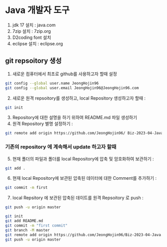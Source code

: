 # Java 개발자 도구 
1. jdk 17 설치 : java.com
2. 7zip 설치 : 7zip.org
3. D2coding font 설치
4. eclipse 설치 : eclipse.org

## git repsoitory 생성
1. 새로운 컴퓨터에서 최초로 github를 사용하고자 할때 설정
```bash
git config --global user.name JeongHojin96
git config --global user.email JeongHojin96@JeongHojin96.com
```
2. 새로운 원격 repsoitory를 생성하고, local Repository 생성하고자 할때 :
```bash
git init
```
3. Repository에 대한 설명을 하기 위하여 README.md 파일 생성하기
4. 원격 Repository 별명 설정하기 : 
```bash
git remote add origin https://github.com/JeongHojin96/ Biz-2023-04-Java.git
```

### 기존의 repository 에 계속해서 update 하고자 할때
5. 현재 폴더의 파일과 폴더를 local Repository에 압축 및 암호화하여 보관하기 : 
```bash
git add .
```
6. 현재 local Repository에 보관된 압축된 데이터에 대한 Comment를 추가하기 : 
```bash
git commit -m first
```
7. local Repsitory 에 보관된 압축된 데이트를 원격 Repsoitory 로 push :
```bash
git push -u origin master
```

```bash
git init
git add README.md
git commit -m "first commit"
git branch -M master
git remote add origin https://github.com/JeongHojin96/Biz-2023-04-Java.git
git push -u origin master
```
